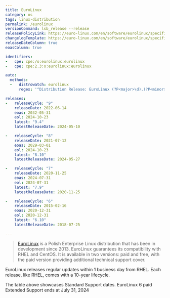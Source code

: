 ```yaml
---
title: EuroLinux
category: os
tags: linux-distribution
permalink: /eurolinux
versionCommand: lsb_release --release
releasePolicyLink: https://euro-linux.com/en/software/eurolinux/specification/
changelogTemplate: https://euro-linux.com/en/software/eurolinux/specification/
releaseDateColumn: true
eoasColumn: true

identifiers:
-   cpe: cpe:/o:eurolinux:eurolinux
-   cpe: cpe:2.3:o:eurolinux:eurolinux

auto:
  methods:
  -   distrowatch: eurolinux
      regex: '^Distribution Release: EuroLinux (?P<major>\d).(?P<minor>\d)$'

releases:
-   releaseCycle: "9"
    releaseDate: 2022-06-14
    eoas: 2032-05-31
    eol: 2024-10-23
    latest: "9.4"
    latestReleaseDate: 2024-05-10

-   releaseCycle: "8"
    releaseDate: 2021-07-12
    eoas: 2029-03-01
    eol: 2024-10-23
    latest: "8.10"
    latestReleaseDate: 2024-05-27

-   releaseCycle: "7"
    releaseDate: 2020-11-25
    eoas: 2024-07-31
    eol: 2024-07-31
    latest: "7.9"
    latestReleaseDate: 2020-11-25

-   releaseCycle: "6"
    releaseDate: 2015-02-16
    eoas: 2020-12-31
    eol: 2020-12-31
    latest: "6.10"
    latestReleaseDate: 2018-07-25

---
```


> [EuroLinux](https://euro-linux.com) is a Polish Enterprise Linux distribution that has been in
> development since 2013. EuroLinux guarantees its compatibility with RHEL and CentOS. It is
> available in two versions: paid and free, with the paid version providing additional technical
> support cover.

EuroLinux releases regular updates within 1 business day from RHEL. Each release, like RHEL, comes
with a 10-year lifecycle.

The table above showcases Standard Support dates. EuroLinux 6 paid Extended Support ends at
July 31, 2024
